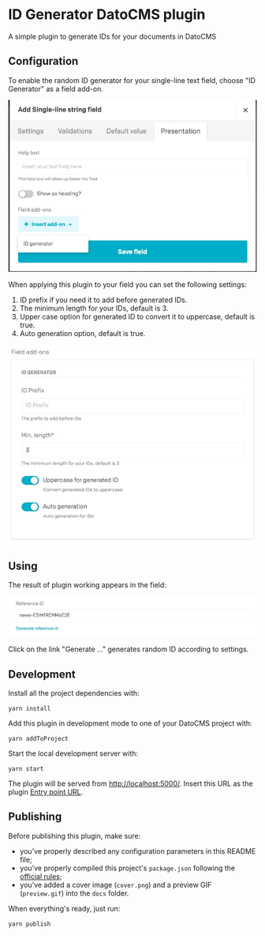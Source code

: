 # ID Generator DatoCMS plugin

A simple plugin to generate IDs for your documents in DatoCMS

## Configuration

To enable the random ID generator for your single-line text field, choose "ID Generator" as a field add-on.

![Plugin settings field add-on](https://github.com/FoxyGirl/datocms-plugin-random-id-generator/raw/master/docs/01-configuration.jpg)

When applying this plugin to your field you can set the following settings:

1. ID prefix if you need it to add before generated IDs.
2. The minimum length for your IDs, default is 3.
3. Upper case option for generated ID to convert it to uppercase, default is true.
4. Auto generation option, default is true.

![Plugin settings fields](https://github.com/FoxyGirl/datocms-plugin-random-id-generator/raw/master/docs/02-configuration.jpg)

## Using

The result of plugin working appears in the field:

![ID generator](https://github.com/FoxyGirl/datocms-plugin-random-id-generator/raw/master/docs/03-using.jpg)

Click on the link "Generate ..." generates random ID according to settings.

## Development

Install all the project dependencies with:

```
yarn install
```

Add this plugin in development mode to one of your DatoCMS project with:

```
yarn addToProject
```

Start the local development server with:

```
yarn start
```

The plugin will be served from [http://localhost:5000/](http://localhost:5000/). Insert this URL as the plugin [Entry point URL](https://www.datocms.com/docs/plugins/creating-a-new-plugin/).

## Publishing

Before publishing this plugin, make sure:

* you've properly described any configuration parameters in this README file;
* you've properly compiled this project's `package.json` following the [official rules](https://www.datocms.com/docs/plugins/publishing/);
* you've added a cover image (`cover.png`) and a preview GIF (`preview.gif`) into the `docs` folder.

When everything's ready, just run:

```
yarn publish
```

